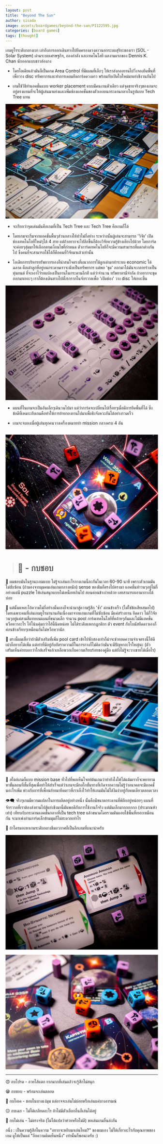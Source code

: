 ```yaml
---
layout: post
title: "Beyond The Sun"
author: sisada
image: assets/boardgames/beyond-the-sun/P1122595.jpg
categories: [board games]
tags: [thought]
---
```

เกมยูโรระดับกลางเบา เล่าถึงการออกเดินทางไปยึดครองดวงดาวนอกระบบสุริยะของเรา (SOL - Solar System) ผ่านระบบเศรษฐกิจ, กองกำลัง และเทคโนโลยี ผลงานแรกของ Dennis K. Chan นักออกแบบชาวฮ่องกง

* โดยไอเดียแล้วมันก็เป็นเกม Area Control ที่มีแผนที่เล็กๆ ให้เราส่งกองยานไปวิ่งจองยึดพื้นที่เพื่อวาง disc ทรัพยากรและทำการเคลมยึดการ์ดดวงดาว พร้อมกับเปิดใบใหม่มาแย่งชิงวนกันไป

* เกมใช้วิธีทำแอคชั่นแบบ worker placement แบบมีคนงานตัวเดียว แต่จุดขายจริงๆของเกมจะอยู่ตรงแทนที่จะให้ผู้เล่นมาแย่งและเพิ่มช่องแอคชั่นของตัวเองบนกระดานกลางในรูปแบบ Tech Tree แทน

![alt tag](/assets/boardgames/beyond-the-sun/P1122591.jpg)

* จะเรียกว่าจุดเด่นมันคือเกมที่เป็น Tech Tree และ Tech Tree คือเกมก็ได้

* โดยเกมจะเริ่มจากแอคชั่นพื้นๆส่วนกลางให้ทำไม่กี่อย่าง ระหว่างนั้นผู้เล่นจะสามารถ 'วิจัย' เปิดช่องเทคโนโลยีใหม่ๆได้ 4 สาย แต่ถ้าอยากจะไปลึกขี้นก็ต้องวิจัยความรู้ข้างเคียงไปด้วย โดยการ์ดจะค่อยๆสุ่มมาให้เลือกตามเงื่อนไขที่กำหนด ตัวการ์ดเทคโนโลยีก็จะมีความสามารถที่แตกต่างกันไป ซึ่งคนที่จะสามารถใช้ได้ก็คือคนที่วิจัยมาแล้วเท่านั้น

* ไอเดียการบริหารทรัพยากรเองก็น่าสนใจตรงที่ผนวกการใช้ลูกเต๋ามาทำระบบ economic ได้ฉลาด คือเต๋าลูกที่อยู่บนกระดานเราจะนับเป็นทรัพยากร แต่พอ 'ขุด' ออกมาได้มันจะกลายร่างเป็นหุ่นยนต์ ที่จะเอาไว้รอแปลงเป็นยานในกระดานอีกที แต่ว่าจำนวน ทรัพยากรมีจำกัด ถ้าอยากจะขุดออกมาเยอะๆ เราก็ต้องเดินทางไปตั้งรกรากในจักรวาลเพื่อ 'เปิดช่อง' วาง disc ให้เยอะขึ้น

![alt tag](/assets/boardgames/beyond-the-sun/P1122608.jpg)

* แผนที่ในเกมจะเป็นอันเล็กๆเดินวนไปมา แต่ว่าการ์ดจะเปลี่ยนไปเรื่อยๆเมื่อมีการยึดพื้นที่ได้ ซึ่งข้อดีที่เหมาะกับเกมคือทำให้การย้ายกองยานไปมาเพื่อชิงจังหวะกันได้อย่างรวดเร็ว

* เกมจะจบลงเมื่อผู้เล่นทุกคนวางเครื่องหมายทำ mission กลางครบ 4 อัน

![alt tag](/assets/boardgames/beyond-the-sun/P1122612.jpg)
---

> # 🐸 - กบชอบ

🔹 ผมชอบมันในฐานะเกมแบบ ไม่รู้จะเล่นอะไรกางเกมนี้ละกันในเวลา 60-90 นาที เพราะตัวเกมมันไม่ซับซ้อน (ถ้ามองจากมุมคนเล่นเกมกลางหนัก) sense ของธีมก็ตรงไปตรงมา แอคชั่นทำวนๆอยู่ไม่กี่อย่างแต่มี puzzle ให้เล่นสนุกแบบไม่เหนื่อยเกินไป สอนค่อนข้างง่ายด้วย เลยสามารถเอามากางได้บ่อย

🔸 แต่นั้นแหละไอ้ความไม่กี่อย่างนั้นเองก็จะนำมาสู่ความรู้สึก 'ซ้ำ' ค่อนข้างเร็ว (ไม่ใช่ข้อเสียเสมอไป) โดยเฉพาะคนที่เล่นเกมยูโรมานานอันเนื่องมาจากแกนเกมที่ไม่ซับซ้อน มีแค่สร้างยาน ยึดดาว ไม่ก็วิจัย วนๆอยู่แค่สามสี่แบบบนแผนที่ขนาดเล็ก จำนวน pool การ์ดเทคโนโลยีที่คล้ายๆกันและไม่มีแอคชั่นหวือหวาอะไร ไอ้โน้นคุ้มกว่าไอ้นี้นิดหน่อย ไม่ได้ระดับแหกกฏกติกา ตัว event กับโบนัสยึดดาวเองก็ค่อนข้างเรียบๆเหมือนกันไม่หวือหวานัก 

🔸 ตรงนี้ผมเชื่อว่าถ้ามีตัวเสริมที่เพิ่ม pool card เข้าไปซักสองเท่าก็น่าจะช่วยลดความจำเจตรงนี้ได้ดี เผ่าก็อยากได้เพิ่ม แต่เท่าที่มีอยู่กับอัตราความถี่ในการกางก็ไม่คิดว่ามันจะมีปัญหาอะไรใหญ่นะ (ตัวเสริมเห็นค่ายบอกว่าใกล้เสร็จแล้วเหลือพวกเก็บความเรียบร้อยของคู่มือ แต่ยังไม่รู้จะวางขายได้เมื่อไร)

![alt tag](/assets/boardgames/beyond-the-sun/P1122614.jpg)

🔹 สไตล์เกมก็แบบ mission base ทั่วไปที่พอเห็นโจทย์ต้นเกมว่าทำยังไงให้ได้แต้มเราก็จะพยายามหาขั้นตอนที่สั้นที่สุดเพื่อทำให้สำเร็จแต่ว่าเกมจะมีกลไกขั้นทางที่เกิดจากความไม่รู้ว่าอนาคตจะมีแอคชั่นอะไรเพิ่ม พ่วงกับการที่เพื่อนย้ายมายึดดาวที่เราเล็งไว้ทำให้เกมมันไม่ได้งึมงำอยู่กับคนเดียวตลอดเวลา

👁‍🗨 จริงๆเกมมีความแปลกในการผลิตอยู่อย่างหนึ่ง นั้นคือมีขนาดกระดานที่พิลึกอยู่หน่อยๆ แผนที่จักรวาลที่เราต้องส่งยานไปสู้แย่งชิงมานี้มันพอดีกับการใช้งานก็จริง แต่มันเล็กมากกกกกก (ประมาณห้าเท่า) เทียบกับกระดานแอคชั่นกลางที่เป็น tech tree แล้วขนาดโดยรวมมันแอบใช้พื้นที่เยอะเหมือนกัน จะมาเพ่งอ่านการ์ดเล็กข้ามมุมก็ไม่สะดวกเท่าไร

🔹 ถ้าใครมองหาเกมระดับกลางธีมอวกาศก็เป็นอีกเกมที่แนะนำครับ

![alt tag](/assets/boardgames/beyond-the-sun/P1122618.jpg)

![alt tag](/assets/boardgames/beyond-the-sun/P1122626.jpg)

---


😍 กบโปรด - อวยไส้แตก ยากมากที่เล่นแล้วจะรู้สึกไม่สนุก

😁 กบชอบ - พร้อมจะเล่นตลอด

🙂 กบโอเค - ชอบในบางแง่มุม แต่อาจจะเล่นไม่บ่อยหรือเล่นแค่บางอารมณ์

😐 กบเฉย - ไม่ได้เกลียดอะไร ถ้าไม่มีตัวเลือกอื่นก็เล่นได้อยู่

🖕 กบไม่เล่น - ไม่ตรงจริต (ไม่ได้แปลว่าห่วยหรือไม่ดี) ขอเล่นเกมอื่นล่ะกัน

อนึ่ง : เป็นความรู้สึกในความ "อยากจะหยิบมาเล่นไหม?" ของผมเอง ไม่ได้เกี่ยวอะไรกับคุณภาพของเกม ดูให้เป็นแค่ "อีกความคิดเห็นหนึ่ง" เท่านั้นก็พอนะครับ :)




